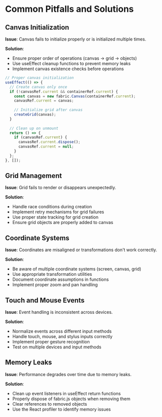 
# Common Pitfalls and Solutions

## Canvas Initialization

**Issue**: Canvas fails to initialize properly or is initialized multiple times.

**Solution**:
- Ensure proper order of operations (canvas → grid → objects)
- Use useEffect cleanup functions to prevent memory leaks
- Implement canvas existence checks before operations

```typescript
// Proper canvas initialization
useEffect(() => {
  // Create canvas only once
  if (!canvasRef.current && containerRef.current) {
    const canvas = new fabric.Canvas(containerRef.current);
    canvasRef.current = canvas;
    
    // Initialize grid after canvas
    createGrid(canvas);
  }
  
  // Clean up on unmount
  return () => {
    if (canvasRef.current) {
      canvasRef.current.dispose();
      canvasRef.current = null;
    }
  };
}, []);
```

## Grid Management

**Issue**: Grid fails to render or disappears unexpectedly.

**Solution**:
- Handle race conditions during creation
- Implement retry mechanisms for grid failures
- Use proper state tracking for grid creation
- Ensure grid objects are properly added to canvas

## Coordinate Systems

**Issue**: Coordinates are misaligned or transformations don't work correctly.

**Solution**:
- Be aware of multiple coordinate systems (screen, canvas, grid)
- Use appropriate transformation utilities
- Document coordinate assumptions in functions
- Implement proper zoom and pan handling

## Touch and Mouse Events

**Issue**: Event handling is inconsistent across devices.

**Solution**:
- Normalize events across different input methods
- Handle touch, mouse, and stylus inputs correctly
- Implement proper gesture recognition
- Test on multiple devices and input methods

## Memory Leaks

**Issue**: Performance degrades over time due to memory leaks.

**Solution**:
- Clean up event listeners in useEffect return functions
- Properly dispose of fabric.js objects when removing them
- Clear references to removed objects
- Use the React profiler to identify memory issues
